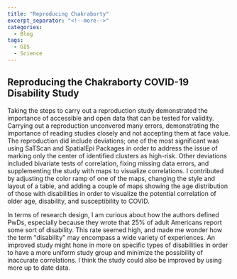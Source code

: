 ```yaml
---
title: "Reproducing Chakraborty"
excerpt_separator: "<!--more-->"
categories:
  - Blog
tags:
  - GIS
  - Science
---
```


## Reproducing the Chakraborty COVID-19 Disability Study


Taking the steps to carry out a reproduction study demonstrated the importance of accessible and open data that can be tested for validity. Carrying out a reproduction unconvered many errors, demonstrating the importance of reading studies closely and not accepting them at face value. The reproduction did include deviations; one of the most significant was using SaTScan and SpatialEpi Packages in order to address the issue of marking only the center of identified clusters as high-risk. Other deviations included bivariate tests of correlation, fixing missing data errors, and supplementing the study with maps to visualize correlations. I contributed by adjusting the color ramp of one of the maps, changing the style and layout of a table, and adding a couple of maps showing the age distribution of those with disabilities in order to visualize the potential correlation of older age, disability, and susceptibility to COVID.

In terms of research design, I am curious about how the authors defined PwDs, especially because they wrote that 25% of adult Americans report some sort of disability. This rate seemed high, and made me wonder how the term "disability" may encompass a wide variety of experiences. An improved study might hone in more on specific types of disabilities in order to have a more uniform study group and minimize the possibility of inaccurate correlations. I think the study could also be improved by using more up to date data.